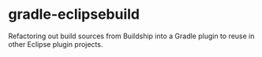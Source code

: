 # gradle-eclipsebuild
Refactoring out build sources from Buildship into a Gradle plugin to reuse in other Eclipse plugin projects.

